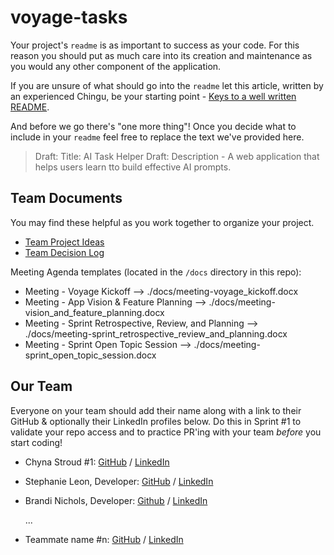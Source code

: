 # voyage-tasks

Your project's `readme` is as important to success as your code. For
this reason you should put as much care into its creation and maintenance
as you would any other component of the application.

If you are unsure of what should go into the `readme` let this article,
written by an experienced Chingu, be your starting point -
[Keys to a well written README](https://tinyurl.com/yk3wubft).

And before we go there's "one more thing"! Once you decide what to include
in your `readme` feel free to replace the text we've provided here.

> Draft: Title: AI Task Helper
> Draft: Description - A web application that helps users learn tto build effective AI prompts.

## Team Documents

You may find these helpful as you work together to organize your project.

- [Team Project Ideas](./docs/team_project_ideas.md)
- [Team Decision Log](./docs/team_decision_log.md)

Meeting Agenda templates (located in the `/docs` directory in this repo):

- Meeting - Voyage Kickoff --> ./docs/meeting-voyage_kickoff.docx
- Meeting - App Vision & Feature Planning --> ./docs/meeting-vision_and_feature_planning.docx
- Meeting - Sprint Retrospective, Review, and Planning --> ./docs/meeting-sprint_retrospective_review_and_planning.docx
- Meeting - Sprint Open Topic Session --> ./docs/meeting-sprint_open_topic_session.docx

## Our Team

Everyone on your team should add their name along with a link to their GitHub
& optionally their LinkedIn profiles below. Do this in Sprint #1 to validate
your repo access and to practice PR'ing with your team _before_ you start
coding!

- Chyna Stroud #1: [GitHub](https://github.com/Chyna397) / [LinkedIn](https://linkedin.com/in/liaccountname)
- Stephanie Leon, Developer: [GitHub](https://github.com/stefleon33) / [LinkedIn](https://www.linkedin.com/in/stephanie-leon33/)
- Brandi Nichols, Developer: [Github](https://github.com/branic18) / [LinkedIn](www.linkedin.com/in/brandi-nichols-dev)

  ...

- Teammate name #n: [GitHub](https://github.com/ghaccountname) / [LinkedIn](https://linkedin.com/in/liaccountname)

